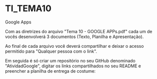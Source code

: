 # TI_TEMA10
Google Apps

Com as diretrizes do arquivo "Tema 10 - GOOGLE APPs.pdf" cada um de vocês desenvolverá 3 documentos (Texto, Planilha e Apresentação).

Ao final de cada arquivo você deverá compartilhar e deixar o acesso permitido para "Qualquer pessoa com o link".

Em seguida é só criar um repositório no seu GitHub denominado "AtividadGoogle", digitar os links compartilhados no seu README e preencher a planilha de entrega de costume: 
